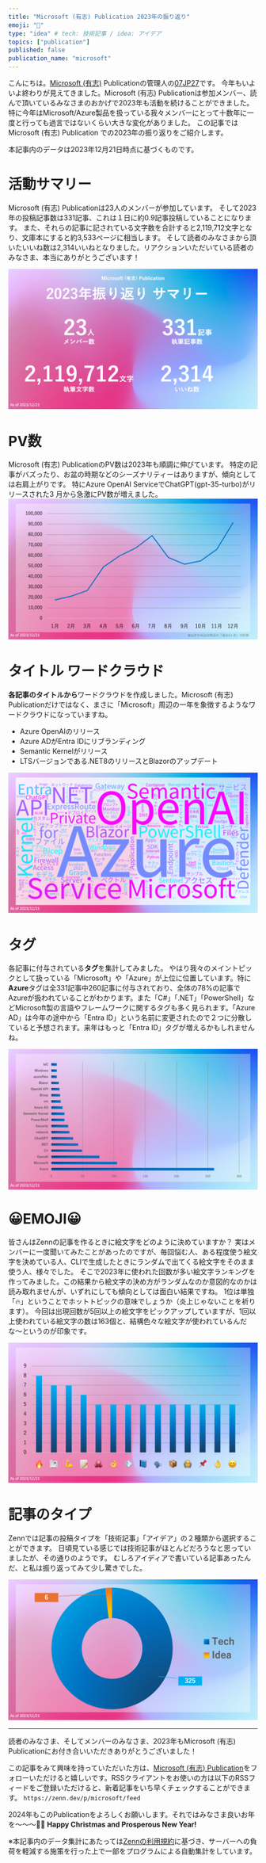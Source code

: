 ```yaml
---
title: "Microsoft (有志) Publication 2023年の振り返り"
emoji: "📆"
type: "idea" # tech: 技術記事 / idea: アイデア
topics: ["publication"]
published: false
publication_name: "microsoft"
---
```


こんにちは。[Microsoft (有志)](https://zenn.dev/p/microsoft) Publicationの管理人の[07JP27](https://zenn.dev/07jp27)です。
今年もいよいよ終わりが見えてきました。Microsoft (有志) Publicationは参加メンバー、読んで頂いているみなさまのおかげで2023年も活動を続けることができました。
特に今年はMicrosoft/Azure製品を扱っている我々メンバーにとって十数年に一度と行っても過言ではないくらい大きな変化がありました。
この記事ではMicrosoft (有志) Publication での2023年の振り返りをご紹介します。

本記事内のデータは2023年12月21日時点に基づくものです。

# 活動サマリー
Microsoft (有志) Publicationは23人のメンバーが参加しています。
そして2023年の投稿記事数は331記事、これは１日に約0.9記事投稿していることになります。
また、それらの記事に記されている文字数を合計すると2,119,712文字となり、文庫本にすると約3,533ページに相当します。
そして読者のみなさまから頂いたいいね数は2,314いいねとなりました。リアクションいただいている読者のみなさま、本当にありがとうございます！

![](/images/ms-pub-2023-looking-back/summary.png)


# PV数
Microsoft (有志) PublicationのPV数は2023年も順調に伸びています。
特定の記事がバズったり、お盆の時期などのシーズナリティーはありますが、傾向としては右肩上がりです。
特にAzure OpenAI ServiceでChatGPT(gpt-35-turbo)がリリースされた3 月から急激にPV数が増えました。
![](/images/ms-pub-2023-looking-back/pv.png)

# タイトル ワードクラウド
**各記事のタイトルから**ワードクラウドを作成しました。Microsoft (有志) Publicationだけではなく、まさに「Microsoft」周辺の一年を象徴するようなワードクラウドになっていますね。
- Azure OpenAIのリリース
- Azure ADがEntra IDにリブランディング
- Semantic Kernelがリリース
- LTSバージョンである.NET8のリリースとBlazorのアップデート

![](/images/ms-pub-2023-looking-back/wordcloud.png)

# タグ
各記事に付与されている**タグ**を集計してみました。
やはり我々のメイントピックとして扱っている「Microsoft」や「Azure」が上位に位置しています。特に**Azure**タグは全331記事中260記事に付与されており、全体の78%の記事でAzureが扱われていることがわかります。また「C#」「.NET」「PowerShell」などMicrosoft製の言語やフレームワークに関するタグも多く見られます。「Azure AD」は今年の途中から「Entra ID」という名前に変更されたので２つに分散していると予想されます。来年はもっと「Entra ID」タグが増えるかもしれませんね。

![](/images/ms-pub-2023-looking-back/tag.png)


# 😀EMOJI😀
皆さんはZennの記事を作るときに絵文字をどのように決めていますか？
実はメンバーに一度聞いてみたことがあったのですが、毎回悩む人、ある程度使う絵文字を決めている人、CLIで生成したときにランダムで出てくる絵文字をそのまま使う人、様々でした。
そこで2023年に使われた回数が多い絵文字ランキングを作ってみました。この結果から絵文字の決め方がランダムなのか意図的なのかは読み取れませんが、いずれにしても傾向としては面白い結果ですね。
1位は単独「🔥」ということでホットトピックの意味でしょうか（炎上じゃないことを祈ります）。
今回は出現回数が5回以上の絵文字をピックアップしていますが、1回以上使われている絵文字の数は163個と、結構色々な絵文字が使われているんだな〜というのが印象です。

![](/images/ms-pub-2023-looking-back/emoji.png)

# 記事のタイプ
Zennでは記事の投稿タイプを「技術記事」「アイデア」の２種類から選択することができます。
日頃見ている感じでは技術記事がほとんどだろうなと思っていましたが、その通りのようです。
むしろアイディアで書いている記事あったんだ、と私は振り返ってみて少し驚きでした。

![](/images/ms-pub-2023-looking-back/type.png)



---
読者のみなさま、そしてメンバーのみなさま、2023年もMicrosoft (有志) Publicationにお付き合いいただきありがとうございました！

この記事をみて興味を持っていただいた方は、[Microsoft (有志) Publication](https://zenn.dev/p/microsoft)をフォローいただけると嬉しいです。RSSクライアントをお使いの方は以下のRSSフィードをご登録いただけると、新着記事をいち早くチェックすることができます。
`https://zenn.dev/p/microsoft/feed`

2024年もこのPublicationをよろしくお願いします。それではみなさま良いお年を〜〜〜🎍🐉
**Happy Christmas and Prosperous New Year!**





※本記事内のデータ集計にあたっては[Zennの利用規約](https://zenn.dev/terms)に基づき、サーバーへの負荷を軽減する施策を行った上で一部をプログラムによる自動集計をしています。
